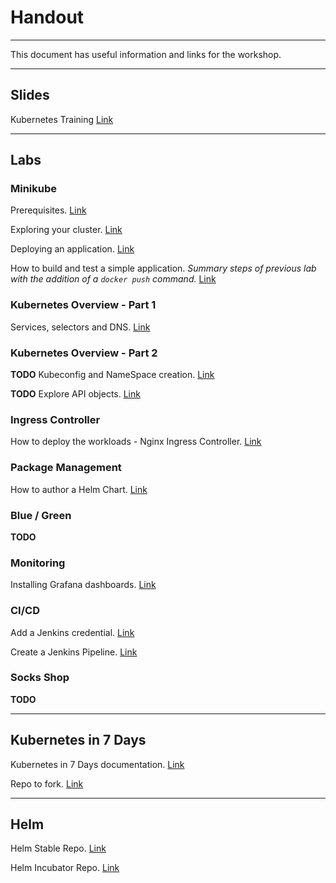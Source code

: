 # Handout

---

This document has useful information and links for the workshop.

---

## Slides

Kubernetes Training [Link](https://www.slideshare.net/DesDrury/kubernetes-training)

---


## Labs

### Minikube

Prerequisites. [Link](prereqs.md)

Exploring your cluster. [Link](https://kube7days.staging.do.citopro.com/01-getting-started-with-kubernetes/01-04.html)

Deploying an application. [Link](https://kube7days.staging.do.citopro.com/01-getting-started-with-kubernetes/01-05.html)

How to build and test a simple application. _Summary steps of previous lab with the addition of a `docker push` command._ [Link](first-app.md)


### Kubernetes Overview - Part 1

Services, selectors and DNS. [Link](services.md)


### Kubernetes Overview - Part 2

**TODO** Kubeconfig and NameSpace creation. [Link](kubeconfig.md)

**TODO** Explore API objects. [Link](api.md)


### Ingress Controller

How to deploy the workloads - Nginx Ingress Controller. [Link](workloads.md#nginx-ingress-controller)


### Package Management

How to author a Helm Chart. [Link](helm-lab.md)

### Blue / Green

**TODO**

### Monitoring

Installing Grafana dashboards. [Link](https://kube7days.staging.do.citopro.com/04-monitoring-and-health-checks/04-05.html)


### CI/CD

Add a Jenkins credential. [Link](https://kube7days.staging.do.citopro.com/07-ci-cd-solutions/07-03.html)

Create a Jenkins Pipeline. [Link](https://kube7days.staging.do.citopro.com/07-ci-cd-solutions/07-05.html)


### Socks Shop

**TODO**

---


## Kubernetes in 7 Days

Kubernetes in 7 Days documentation. [Link](http://kube7days.staging.do.citopro.com)

Repo to fork. [Link](https://github.com/desdrury/kubernetes-in-7-days-video)

---


## Helm

Helm Stable Repo. [Link](https://github.com/helm/charts/tree/master/stable)

Helm Incubator Repo. [Link](https://github.com/helm/charts/tree/master/incubator)
